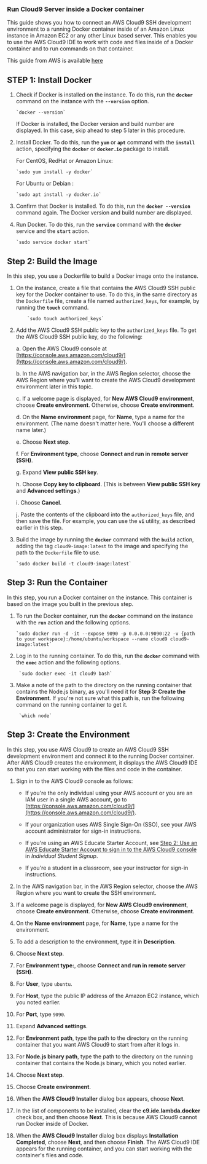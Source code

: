 ### Run Cloud9 Server inside a Docker container

This guide shows you how to connect an AWS Cloud9 SSH development environment to a running Docker container inside of an Amazon Linux instance in Amazon EC2 or any other Linux based server. This enables you to use the AWS Cloud9 IDE to work with code and files inside of a Docker container and to run commands on that container.

This guide from AWS is available [here](https://docs.aws.amazon.com/fr_fr/cloud9/latest/user-guide/sample-docker.html)

## STEP 1: Install Docker

1.  Check if Docker is installed on the instance. To do this, run the  **`docker`** command on the instance with the  **`--version`** option.
    
	    `docker --version`
    
    If Docker is installed, the Docker version and build number are displayed. In this case, skip ahead to step 5 later in this procedure.
    
2.  Install Docker. To do this, run the  **`yum`** or  **`apt`** command with the  **`install`** action, specifying the  **`docker`** or  **`docker.io`** package to install.
    
    For CentOS, RedHat or Amazon Linux:
    
	    `sudo yum install -y docker`
    
    For Ubuntu or Debian : 
    
	    `sudo apt install -y docker.io`
    
3.  Confirm that Docker is installed. To do this, run the  **`docker --version`** command again. The Docker version and build number are displayed.
    
4.  Run Docker. To do this, run the  **`service`** command with the  **`docker`** service and the  **`start`** action.
    
	    `sudo service docker start`

## Step 2: Build the Image

In this step, you use a Dockerfile to build a Docker image onto the instance.

1.  On the instance, create a file that contains the AWS Cloud9 SSH public key for the Docker container to use. To 	do this, in the same directory as the  `Dockerfile`  file, create a file named  `authorized_keys`, for example, by running the  **`touch`** command.

			`sudo touch authorized_keys`

1.  Add the AWS Cloud9 SSH public key to the  `authorized_keys`  file. To get the AWS Cloud9 SSH public key, do the following:
    
    a.  Open the AWS Cloud9 console at  [https://console.aws.amazon.com/cloud9/](https://console.aws.amazon.com/cloud9/).
        
    b.  In the AWS navigation bar, in the AWS Region selector, choose the AWS Region where you'll want to create the AWS Cloud9 development environment later in this topic.
        
    c.  If a welcome page is displayed, for  **New AWS Cloud9 environment**, choose  **Create environment**. Otherwise, choose  **Create environment**.
        
    d.  On the  **Name environment**  page, for  **Name**, type a name for the environment. (The name doesn't matter here. You'll choose a different name later.)
        
    e.  Choose  **Next step**.
        
    f.  For  **Environment type**, choose  **Connect and run in remote server (SSH)**.
        
    g.  Expand  **View public SSH key**.
        
    h.  Choose  **Copy key to clipboard**. (This is between  **View public SSH key**  and  **Advanced settings**.)
        
    i.  Choose  **Cancel**.
        
    j.  Paste the contents of the clipboard into the  `authorized_keys`  file, and then save the file. For example, you can use the  **`vi`** utility, as described earlier in this step.
        
3.  Build the image by running the  **`docker`** command with the  **`build`** action, adding the tag  `cloud9-image:latest`  to the image and specifying the path to the  `Dockerfile`  file to use.
    
	    `sudo docker build -t cloud9-image:latest`

## Step 3: Run the Container

In this step, you run a Docker container on the instance. This container is based on the image you built in the previous step.

1.  To run the Docker container, run the  **`docker`** command on the instance with the  **`run`** action and the following options.
    
	    `sudo docker run -d -it --expose 9090 -p 0.0.0.0:9090:22 -v {path to your workspace}:/home/ubuntu/workspace --name cloud9 cloud9-image:latest`
2. Log in to the running container. To do this, run the  **`docker`** command with the  **`exec`** action and the following options.

		`sudo docker exec -it cloud9 bash`

3. Make a note of the path to the directory on the running container that contains the Node.js binary, as you'll need it for **Step 3: Create the Environment**. If you're not sure what this path is, run the following command on the running container to get it.

		`which node`

## Step 3: Create the Environment

In this step, you use AWS Cloud9 to create an AWS Cloud9 SSH development environment and connect it to the running Docker container. After AWS Cloud9 creates the environment, it displays the AWS Cloud9 IDE so that you can start working with the files and code in the container.

1.  Sign in to the AWS Cloud9 console as follows:
    
    -   If you're the only individual using your AWS account or you are an IAM user in a single AWS account, go to  [https://console.aws.amazon.com/cloud9/](https://console.aws.amazon.com/cloud9/).
        
    -   If your organization uses AWS Single Sign-On (SSO), see your AWS account administrator for sign-in instructions.
        
    -   If you're using an AWS Educate Starter Account, see  [Step 2: Use an AWS Educate Starter Account to sign in to the AWS Cloud9 console](https://docs.aws.amazon.com/fr_fr/cloud9/latest/user-guide/setup-student.html#setup-student-sign-in-ide)  in  _Individual Student Signup_.
        
    -   If you're a student in a classroom, see your instructor for sign-in instructions.
        
    
2.  In the AWS navigation bar, in the AWS Region selector, choose the AWS Region where you want to create the SSH environment.
    
3.  If a welcome page is displayed, for  **New AWS Cloud9 environment**, choose  **Create environment**. Otherwise, choose  **Create environment**.
    
4.  On the  **Name environment**  page, for  **Name**, type a name for the environment.
    
5.  To add a description to the environment, type it in  **Description**.
    
6.  Choose  **Next step**.
    
7.  For  **Environment type:**, choose  **Connect and run in remote server (SSH)**.
    
8.  For  **User**, type  `ubuntu`.
    
9.  For  **Host**, type the public IP address of the Amazon EC2 instance, which you noted earlier.
    
10.  For  **Port**, type  `9090`.
    
11.  Expand  **Advanced settings**.
    
12.  For  **Environment path**, type the path to the directory on the running container that you want AWS Cloud9 to start from after it logs in.
    
13.  For  **Node.js binary path**, type the path to the directory on the running container that contains the Node.js binary, which you noted earlier.
    
14.  Choose  **Next step**.
    
15.  Choose  **Create environment**.
    
16.  When the  **AWS Cloud9 Installer**  dialog box appears, choose  **Next**.
    
17.  In the list of components to be installed, clear the  **c9.ide.lambda.docker**  check box, and then choose  **Next**. This is because AWS Cloud9 cannot run Docker inside of Docker.
    
18.  When the  **AWS Cloud9 Installer**  dialog box displays  **Installation Completed**, choose  **Next**, and then choose  **Finish**. The AWS Cloud9 IDE appears for the running container, and you can start working with the container's files and code.
    
